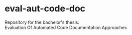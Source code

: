# eval-aut-code-doc
Repository for the bachelor's thesis:\
Evaluation Of Automated Code Documentation Approaches
